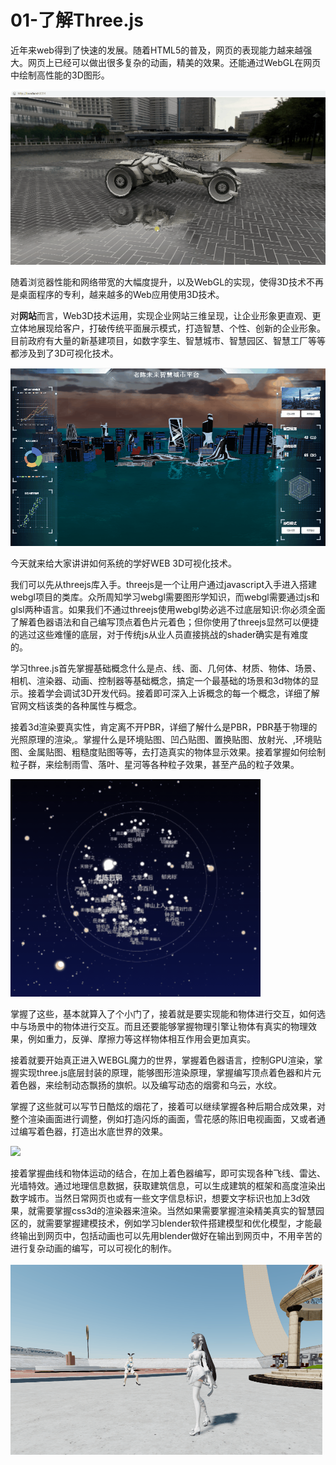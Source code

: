 # 01-了解Three.js

近年来web得到了快速的发展。随着HTML5的普及，网页的表现能力越来越强大。网页上已经可以做出很多复杂的动画，精美的效果。还能通过WebGL在网页中绘制高性能的3D图形。

![](./static/1668230577988-76b52ae2-dbbc-4264-859b-0d1187ed4ae1.gif)

随着浏览器性能和网络带宽的大幅度提升，以及WebGL的实现，使得3D技术不再是桌面程序的专利，越来越多的Web应用使用3D技术。

对**网站**而言，Web3D技术运用，实现企业网站三维呈现，让企业形象更直观、更立体地展现给客户，打破传统平面展示模式，打造智慧、个性、创新的企业形象。目前政府有大量的新基建项目，如数字孪生、智慧城市、智慧园区、智慧工厂等等都涉及到了3D可视化技术。

![](./static/1668230534387-a10270ee-ac66-4c99-9776-b0e6dedff12d.gif)

今天就来给大家讲讲如何系统的学好WEB 3D可视化技术。

我们可以先从threejs库入手。threejs是一个让用户通过javascript入手进入搭建webgl项目的类库。众所周知学习webgl需要图形学知识，而webgl需要通过js和glsl两种语言。如果我们不通过threejs使用webgl势必逃不过底层知识:你必须全面了解着色器语法和自己编写顶点着色片元着色；但你使用了threejs显然可以便捷的逃过这些难懂的底层，对于传统js从业人员直接挑战的shader确实是有难度的。

学习three.js首先掌握基础概念什么是点、线、面、几何体、材质、物体、场景、相机、渲染器、动画、控制器等基础概念，搞定一个最基础的场景和3d物体的显示。接着学会调试3D开发代码。接着即可深入上诉概念的每一个概念，详细了解官网文档该类的各种属性与概念。

接着3d渲染要真实性，肯定离不开PBR，详细了解什么是PBR，PBR基于物理的光照原理的渲染,。掌握什么是环境贴图、凹凸贴图、置换贴图、放射光、,环境贴图、金属贴图、粗糙度贴图等等，去打造真实的物体显示效果。接着掌握如何绘制粒子群，来绘制雨雪、落叶、星河等各种粒子效果，甚至产品的粒子效果。

![](./static/1668230413223-f35148ed-e8a4-4a33-a840-d094071c15e1.gif)

掌握了这些，基本就算入了个小门了，接着就是要实现能和物体进行交互，如何选中与场景中的物体进行交互。而且还要能够掌握物理引擎让物体有真实的物理效果，例如重力，反弹、摩擦力等这样物体相互作用会更加真实。

接着就要开始真正进入WEBGL魔力的世界，掌握着色器语言，控制GPU渲染，掌握实现three.js底层封装的原理，能够图形渲染原理，掌握编写顶点着色器和片元着色器，来绘制动态飘扬的旗帜。以及编写动态的烟雾和乌云，水纹。

掌握了这些就可以写节日酷炫的烟花了，接着可以继续掌握各种后期合成效果，对整个渲染画面进行调整，例如打造闪烁的画面，雪花感的陈旧电视画面，又或者通过编写着色器，打造出水底世界的效果。

![](./static/1659078808254-04e1c5d9-f683-41ce-8e68-af26a9839ba6.gif)

接着掌握曲线和物体运动的结合，在加上着色器编写，即可实现各种飞线、雷达、光墙特效。通过地理信息数据，获取建筑信息，可以生成建筑的框架和高度渲染出数字城市。当然日常网页也或有一些文字信息标识，想要文字标识也加上3d效果，就需要掌握css3d的渲染器来渲染。当然如果需要掌握渲染精美真实的智慧园区的，就需要掌握建模技术，例如学习blender软件搭建模型和优化模型，才能最终输出到网页中，包括动画也可以先用blender做好在输出到网页中，不用辛苦的进行复杂动画的编写，可以可视化的制作。\
\
![gta5.gif](./static/1668230840429-a9e01636-2dd4-4d6e-9d65-2ce52ea8fb98.gif "gta5.gif")
